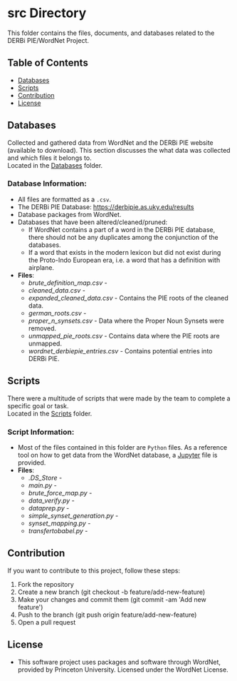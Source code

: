# src Directory
This folder contains the files, documents, and databases related to the DERBi PIE/WordNet Project.
## Table of Contents
* [Databases](##Databases)
* [Scripts](##Scripts)
* [Contribution](##Contribution)
* [License](##License)
## Databases
Collected and gathered data from WordNet and the DERBi PIE website (available to download). This section discusses the what data was collected and which files it belongs to. <br>
Located in the [Databases](https://github.com/jon-wood1001/DERBi-PIE/tree/main/src/Databases) folder.
### Database Information:
* All files are formatted as a `.csv`.  
* The DERBi PIE Database: https://derbipie.as.uky.edu/results
* Database packages from WordNet.
* Databases that have been altered/cleaned/pruned:
    * If WordNet contains a part of a word in the DERBi PIE database, there should not be any duplicates among the conjunction of the databases.
    * If a word that exists in the modern lexicon but did not exist during the Proto-Indo European era, i.e. a word that has a definition with airplane.
* **Files**:
  *  *brute_definition_map.csv* -
  *  *cleaned_data.csv* -
  *  *expanded_cleaned_data.csv* - Contains the PIE roots of the cleaned data.
  *  *german_roots.csv* -
  *  *proper_n_synsets.csv* - Data where the Proper Noun Synsets were removed.
  *  *unmapped_pie_roots.csv* - Contains data where the PIE roots are unmapped.
  *  *wordnet_derbiepie_entries.csv* - Contains potential entries into DERBi PIE.
## Scripts
There were a multitude of scripts that were made by the team to complete a specific goal or task.<br>
Located in the [Scripts](https://github.com/jon-wood1001/DERBi-PIE/tree/main/src/Scripts) folder.
### Script Information:
* Most of the files contained in this folder are `Python` files. As a reference tool on how to get data from the WordNet database, a [Jupyter](https://github.com/jon-wood1001/DERBi-PIE/blob/main/src/Scripts/WordNet.ipynb) file is provided.
* **Files**:
  * *.DS_Store* -
  * *main.py* -
  * *brute_force_map.py* -
  * *data_verify.py* -
  * *dataprep.py* -
  * *simple_synset_generation.py* -
  * *synset_mapping.py* -
  * *transfertobabel.py* -

## Contribution
If you want to contribute to this project, follow these steps:
1. Fork the repository
2. Create a new branch (git checkout -b feature/add-new-feature)
3. Make your changes and commit them (git commit -am 'Add new feature')
4. Push to the branch (git push origin feature/add-new-feature)
5. Open a pull request
## License
* This software project uses packages and software through WordNet, provided by Princeton University. Licensed under the WordNet License.
